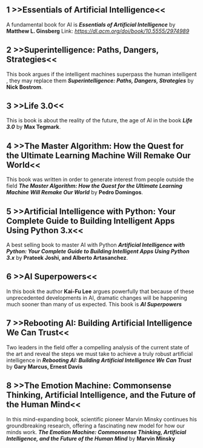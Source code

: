 ## 1  >>Essentials of Artificial Intelligence<<

A fundamental book for AI is **_Essentials of Artificial Intelligence_** by **Matthew L. Ginsberg**
Link: _https://dl.acm.org/doi/book/10.5555/2974989_



## 2  >>Superintelligence: Paths, Dangers, Strategies<<

This book argues if the intelligent machines superpass the human intelligent , they may replace them **_Superintelligence: Paths, Dangers, Strategies_** by **Nick Bostrom**.


## 3  >>Life 3.0<<

This is book is about the reality of the future, the age of AI in the book **_Life 3.0_** by **Max Tegmark**.


## 4 >>The Master Algorithm: How the Quest for the Ultimate Learning Machine Will Remake Our World<<
This book was written in order to generate interest from people outside the field **_The Master Algorithm: How the Quest for the Ultimate Learning Machine Will Remake Our World_** by **Pedro Domingos**.

## 5 >>Artificial Intelligence with Python: Your Complete Guide to Building Intelligent Apps Using Python 3.x<<
A best selling book to master AI with Python **_Artificial Intelligence with Python: Your Complete Guide to Building Intelligent Apps Using Python 3.x_** by **Prateek Joshi, and Alberto Artasanchez**.

## 6 >>AI Superpowers<<
In this book the author **Kai-Fu Lee** argues powerfully that because of these unprecedented developments in AI, dramatic changes will be happening much sooner than many of us expected. This book is **_AI Superpowers_**  

## 7 >>Rebooting AI: Building Artificial Intelligence We Can Trust<<

Two leaders in the field offer a compelling analysis of the current state of the art and reveal the steps we must take to achieve a truly robust artificial intelligence in **_Rebooting AI: Building Artificial Intelligence We Can Trust_** by **Gary Marcus, Ernest Davis**


## 8 >>The Emotion Machine: Commonsense Thinking, Artificial Intelligence, and the Future of the Human Mind<<

In this mind-expanding book, scientific pioneer Marvin Minsky continues his groundbreaking research, offering a fascinating new model for how our minds work. **_The Emotion Machine: Commonsense Thinking, Artificial Intelligence, and the Future of the Human Mind_** by **Marvin Minsky**
